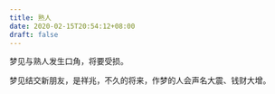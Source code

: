 ```yaml
---
title: 熟人
date: 2020-02-15T20:54:12+08:00
draft: false
---
```


梦见与熟人发生口角，将要受损。<br>


梦见结交新朋友，是祥兆，不久的将来，作梦的人会声名大震、钱财大增。<br>
